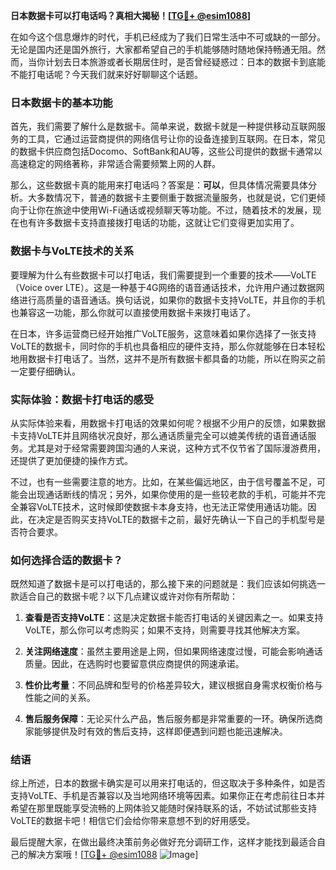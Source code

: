**日本数据卡可以打电话吗？真相大揭秘！[[TG💪+ @esim1088](https://t.me/s/esim1088)]**

在如今这个信息爆炸的时代，手机已经成为了我们日常生活中不可或缺的一部分。无论是国内还是国外旅行，大家都希望自己的手机能够随时随地保持畅通无阻。然而，当你计划去日本旅游或者长期居住时，是否曾经疑惑过：日本的数据卡到底能不能打电话呢？今天我们就来好好聊聊这个话题。

### 日本数据卡的基本功能

首先，我们需要了解什么是数据卡。简单来说，数据卡就是一种提供移动互联网服务的工具，它通过运营商提供的网络信号让你的设备连接到互联网。在日本，常见的数据卡供应商包括Docomo、SoftBank和AU等，这些公司提供的数据卡通常以高速稳定的网络著称，非常适合需要频繁上网的人群。

那么，这些数据卡真的能用来打电话吗？答案是：**可以**，但具体情况需要具体分析。大多数情况下，普通的数据卡主要侧重于数据流量服务，也就是说，它们更倾向于让你在旅途中使用Wi-Fi通话或视频聊天等功能。不过，随着技术的发展，现在也有许多数据卡支持直接拨打电话的功能，这就让它们变得更加实用了。

### 数据卡与VoLTE技术的关系

要理解为什么有些数据卡可以打电话，我们需要提到一个重要的技术——VoLTE（Voice over LTE）。这是一种基于4G网络的语音通话技术，允许用户通过数据网络进行高质量的语音通话。换句话说，如果你的数据卡支持VoLTE，并且你的手机也兼容这一功能，那么你就可以直接使用数据卡来拨打电话了。

在日本，许多运营商已经开始推广VoLTE服务，这意味着如果你选择了一张支持VoLTE的数据卡，同时你的手机也具备相应的硬件支持，那么你就能够在日本轻松地用数据卡打电话了。当然，这并不是所有数据卡都具备的功能，所以在购买之前一定要仔细确认。

### 实际体验：数据卡打电话的感受

从实际体验来看，用数据卡打电话的效果如何呢？根据不少用户的反馈，如果数据卡支持VoLTE并且网络状况良好，那么通话质量完全可以媲美传统的语音通话服务。尤其是对于经常需要跨国沟通的人来说，这种方式不仅节省了国际漫游费用，还提供了更加便捷的操作方式。

不过，也有一些需要注意的地方。比如，在某些偏远地区，由于信号覆盖不足，可能会出现通话断线的情况；另外，如果你使用的是一些较老款的手机，可能并不完全兼容VoLTE技术，这时候即使数据卡本身支持，也无法正常使用通话功能。因此，在决定是否购买支持VoLTE的数据卡之前，最好先确认一下自己的手机型号是否符合要求。

### 如何选择合适的数据卡？

既然知道了数据卡是可以打电话的，那么接下来的问题就是：我们应该如何挑选一款适合自己的数据卡呢？以下几点建议或许对你有所帮助：

1. **查看是否支持VoLTE**：这是决定数据卡能否打电话的关键因素之一。如果支持VoLTE，那么你可以考虑购买；如果不支持，则需要寻找其他解决方案。
   
2. **关注网络速度**：虽然主要用途是上网，但如果网络速度过慢，可能会影响通话质量。因此，在选购时也要留意供应商提供的网速承诺。

3. **性价比考量**：不同品牌和型号的价格差异较大，建议根据自身需求权衡价格与性能之间的关系。

4. **售后服务保障**：无论买什么产品，售后服务都是非常重要的一环。确保所选商家能够提供及时有效的售后支持，这样即便遇到问题也能迅速解决。

### 结语

综上所述，日本的数据卡确实是可以用来打电话的，但这取决于多种条件，如是否支持VoLTE、手机是否兼容以及当地网络环境等因素。如果你正在考虑前往日本并希望在那里既能享受流畅的上网体验又能随时保持联系的话，不妨试试那些支持VoLTE的数据卡吧！相信它们会给你带来意想不到的好用感受。

最后提醒大家，在做出最终决策前务必做好充分调研工作，这样才能找到最适合自己的解决方案哦！[[TG💪+ @esim1088](https://t.me/s/esim1088) ![Image](https://i.postimg.cc/4NQfJmqS/Snipaste-2025-05-13-00-14-12.png)]